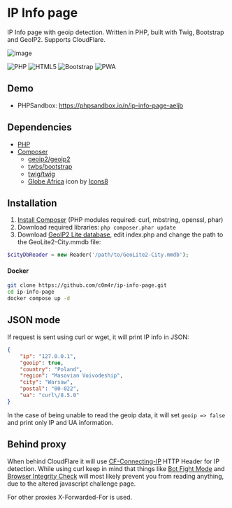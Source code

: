 # IP Info page

IP Info page with geoip detection. Written in PHP, built with Twig, Bootstrap and GeoIP2. Supports CloudFlare.

![image](https://github.com/c0m4r/ip-info-page/assets/6292788/e6fd7f92-95b0-45ae-9d74-8e6a7611da36)

![PHP](https://img.shields.io/badge/php-%23777BB4.svg?style=for-the-badge&logo=php&logoColor=white) ![HTML5](https://img.shields.io/badge/html5-%23E34F26.svg?style=for-the-badge&logo=html5&logoColor=white) ![Bootstrap](https://img.shields.io/badge/bootstrap-%238511FA.svg?style=for-the-badge&logo=bootstrap&logoColor=white) ![PWA](https://img.shields.io/badge/pwa-black?style=for-the-badge&logo=pwa&logoColor=white)

## Demo

* PHPSandbox: https://phpsandbox.io/n/ip-info-page-aeljb

## Dependencies

* [PHP](https://www.php.net/downloads.php)
* [Composer](https://getcomposer.org/download/)
  * [geoip2/geoip2](https://github.com/maxmind/GeoIP2-php)
  * [twbs/bootstrap](https://getbootstrap.com/docs/5.3/getting-started/download/#composer)
  * [twig/twig](https://twig.symfony.com/doc/3.x/intro.html#installation)
  * [Globe Africa](https://icons8.com/icon/dxoYK8bxqiJr/globe-africa) icon by [Icons8](https://icons8.com/)

## Installation

1. [Install Composer](https://getcomposer.org/download/) (PHP modules required: curl, mbstring, openssl, phar)
2. Download required libraries: `php composer.phar update`
3. Download [GeoIP2 Lite database](https://dev.maxmind.com/geoip/geolite2-free-geolocation-data), edit index.php and change the path to the GeoLite2-City.mmdb file:

```php
$cityDbReader = new Reader('/path/to/GeoLite2-City.mmdb');
```

#### Docker

```bash
git clone https://github.com/c0m4r/ip-info-page.git
cd ip-info-page
docker compose up -d
```

## JSON mode

If request is sent using curl or wget, it will print IP info in JSON:

```json
{
    "ip": "127.0.0.1",
    "geoip": true,
    "country": "Poland",
    "region": "Masovian Voivodeship",
    "city": "Warsaw",
    "postal": "00-022",
    "ua": "curl\/8.5.0"
}
```

In the case of being unable to read the geoip data, it will set ```geoip => false``` and print only IP and UA information.

## Behind proxy

When behind CloudFlare it will use [CF-Connecting-IP](https://developers.cloudflare.com/fundamentals/reference/http-request-headers/#cf-connecting-ip) HTTP Header for IP detection. While using curl keep in mind that things like [Bot Fight Mode](https://developers.cloudflare.com/learning-paths/get-started-free/security/bot-fight-mode/) and [Browser Integrity Check](https://developers.cloudflare.com/waf/tools/browser-integrity-check/) will most likely prevent you from reading anything, due to the altered javascript challenge page.

For other proxies X-Forwarded-For is used.
